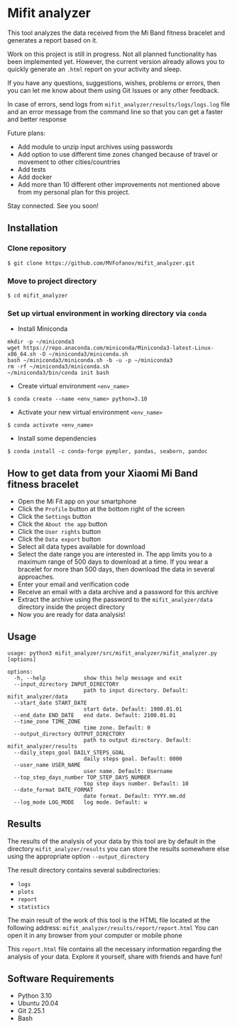 # Mifit analyzer

This tool analyzes the data received from the Mi Band fitness bracelet and generates a report based on it.

Work on this project is still in progress. Not all planned functionality has been implemented yet. However, the current version already allows you to quickly generate an `.html` report on your activity and sleep.

If you have any questions, suggestions, wishes, problems or errors, then you can let me know about them using Git Issues or any other feedback.

In case of errors, send logs from `mifit_analyzer/results/logs/logs.log` file and an error message from the command line so that you can get a faster and better response

Future plans:
* Add module to unzip input archives using passwords
* Add option to use different time zones changed because of travel or movement to other cities/countries
* Add tests
* Add docker
* Add more than 10 different other improvements not mentioned above from my personal plan for this project.

Stay connected. See you soon!

## Installation

### Clone repository

```
$ git clone https://github.com/MVFofanov/mifit_analyzer.git
```

### Move to project directory

```
$ cd mifit_analyzer
```

### Set up virtual environment in working directory via `conda`
* Install Miniconda
```
mkdir -p ~/miniconda3
wget https://repo.anaconda.com/miniconda/Miniconda3-latest-Linux-x86_64.sh -O ~/miniconda3/miniconda.sh
bash ~/miniconda3/miniconda.sh -b -u -p ~/miniconda3
rm -rf ~/miniconda3/miniconda.sh
~/miniconda3/bin/conda init bash
```
* Create virtual environment `<env_name>`
```
$ conda create --name <env_name> python=3.10
```
* Activate your new virtual environment `<env_name>`
```
$ conda activate <env_name>
```
* Install some dependencies
```
$ conda install -c conda-forge pympler, pandas, seaborn, pandoc
```

## How to get data from your Xiaomi Mi Band fitness bracelet

* Open the Mi Fit app on your smartphone
* Click the `Profile` button at the bottom right of the screen
* Click the `Settings` button
* Click the `About the app` button
* Click the `User rights` button
* Click the `Data export` button
* Select all data types available for download
* Select the date range you are interested in. The app limits you to a maximum range of 500 days to download at a time. If you wear a bracelet for more than 500 days, then download the data in several approaches.
* Enter your email and verification code
* Receive an email with a data archive and a password for this archive
* Extract the archive using the password to the `mifit_analyzer/data` directory inside the project directory
* Now you are ready for data analysis!

## Usage
```
usage: python3 mifit_analyzer/src/mifit_analyzer/mifit_analyzer.py [options]

options:
  -h, --help            show this help message and exit
  --input_directory INPUT_DIRECTORY
                        path to input directory. Default: mifit_analyzer/data
  --start_date START_DATE
                        start date. Default: 1900.01.01
  --end_date END_DATE   end date. Default: 2100.01.01
  --time_zone TIME_ZONE
                        time zone. Default: 0
  --output_directory OUTPUT_DIRECTORY
                        path to output directory. Default: mifit_analyzer/results
  --daily_steps_goal DAILY_STEPS_GOAL
                        daily steps goal. Default: 8000
  --user_name USER_NAME
                        user name. Default: Username
  --top_step_days_number TOP_STEP_DAYS_NUMBER
                        top step days number. Default: 10
  --date_format DATE_FORMAT
                        date format. Default: YYYY.mm.dd
  --log_mode LOG_MODE   log mode. Default: w

```

## Results

The results of the analysis of your data by this tool are by default in the directory `mifit_analyzer/results`
you can store the results somewhere else using the appropriate option `--output_directory`

The result directory contains several subdirectories:
* `logs`
* `plots`
* `report`
* `statistics` 

The main result of the work of this tool is the HTML file located at the following address: `mifit_analyzer/results/report/report.html`
You can open it in any browser from your computer or mobile phone

This `report.html` file contains all the necessary information regarding the analysis of your data. Explore it yourself, share with friends and have fun!

## Software Requirements

* Python 3.10
* Ubuntu 20.04
* Git 2.25.1
* Bash